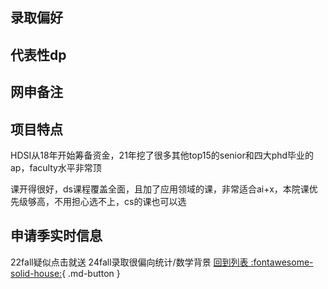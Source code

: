 ## 录取偏好

## 代表性dp

## 网申备注

## 项目特点

HDSI从18年开始筹备资金，21年挖了很多其他top15的senior和四大phd毕业的ap，faculty水平非常顶

课开得很好，ds课程覆盖全面，且加了应用领域的课，非常适合ai+x，本院课优先级够高，不用担心选不上，cs的课也可以选

## 申请季实时信息

22fall疑似点击就送
24fall录取很偏向统计/数学背景
[回到列表 :fontawesome-solid-house:](grade.md){ .md-button }
